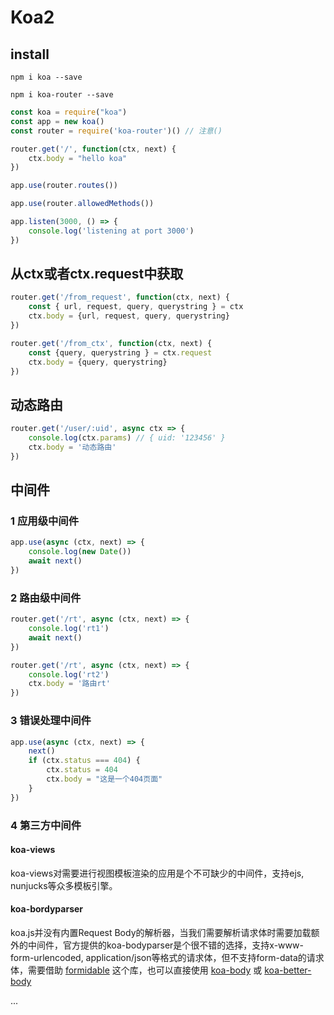 # Koa2

## install

`npm i koa --save`

`npm i koa-router --save`

```js
const koa = require("koa")
const app = new koa()
const router = require('koa-router')() // 注意()

router.get('/', function(ctx, next) {
    ctx.body = "hello koa"
})	

app.use(router.routes())

app.use(router.allowedMethods())

app.listen(3000, () => {
    console.log('listening at port 3000')
})
```



## 从ctx或者ctx.request中获取

```js
router.get('/from_request', function(ctx, next) {
    const { url, request, query, querystring } = ctx
    ctx.body = {url, request, query, querystring}
})

router.get('/from_ctx', function(ctx, next) {
    const {query, querystring } = ctx.request
    ctx.body = {query, querystring}
})
```



## 动态路由

```js
router.get('/user/:uid', async ctx => {
    console.log(ctx.params) // { uid: '123456' }
    ctx.body = '动态路由'
})
```



## 中间件

### 1 应用级中间件

```js
app.use(async (ctx, next) => {
    console.log(new Date())
    await next()
})
```



### 2 路由级中间件

```js
router.get('/rt', async (ctx, next) => {
    console.log('rt1')
    await next()
})

router.get('/rt', async (ctx, next) => {
    console.log('rt2')
    ctx.body = '路由rt'
})
```



### 3 错误处理中间件

```js
app.use(async (ctx, next) => {
    next()
    if (ctx.status === 404) {
        ctx.status = 404
        ctx.body = "这是一个404页面"
    }
})
```



### 4 第三方中间件

#### koa-views

koa-views对需要进行视图模板渲染的应用是个不可缺少的中间件，支持ejs, nunjucks等众多模板引擎。



#### koa-bordyparser

koa.js并没有内置Request Body的解析器，当我们需要解析请求体时需要加载额外的中间件，官方提供的koa-bodyparser是个很不错的选择，支持x-www-form-urlencoded, application/json等格式的请求体，但不支持form-data的请求体，需要借助 [formidable](https://link.jianshu.com?t=https%3A%2F%2Fgithub.com%2Ffelixge%2Fnode-formidable) 这个库，也可以直接使用 [koa-body](https://link.jianshu.com?t=https%3A%2F%2Fgithub.com%2Fdlau%2Fkoa-body) 或 [koa-better-body](https://link.jianshu.com?t=https%3A%2F%2Fgithub.com%2FtunnckoCore%2Fkoa-better-body)



...
